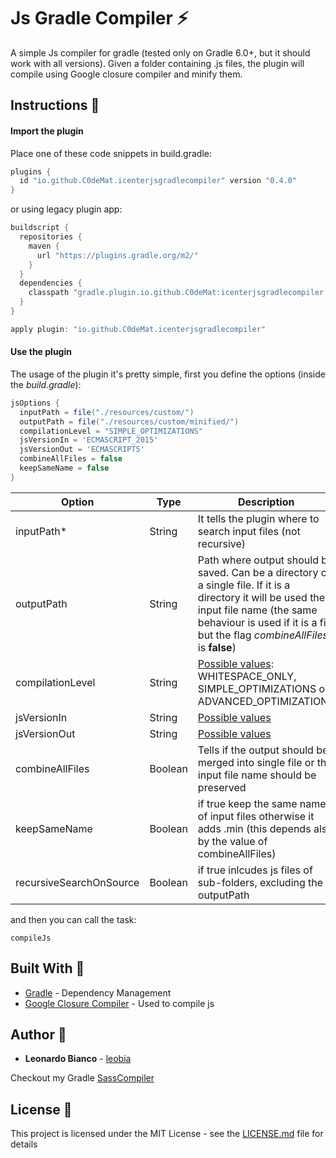 



# Js Gradle Compiler :zap:

A simple Js compiler for gradle (tested only on Gradle 6.0+, but it should work with all versions). Given a folder containing .js files, the plugin will compile using Google closure compiler and minify them.



## Instructions :pencil:

#### Import the plugin
Place one of these code snippets in build.gradle: 
```groovy
plugins {
  id "io.github.C0deMat.icenterjsgradlecompiler" version "0.4.0"
}
```

or using legacy plugin app:
```groovy
buildscript {
  repositories {
    maven {
      url "https://plugins.gradle.org/m2/"
    }
  }
  dependencies {
    classpath "gradle.plugin.io.github.C0deMat:icenterjsgradlecompiler:0.4.0"
  }
}

apply plugin: "io.github.C0deMat.icenterjsgradlecompiler"
```


#### Use the plugin
The usage of the plugin it's pretty simple, first you define the options (inside the *build.gradle*):


```groovy
jsOptions {  
  inputPath = file("./resources/custom/")  
  outputPath = file("./resources/custom/minified/")  
  compilationLevel = "SIMPLE_OPTIMIZATIONS"  
  jsVersionIn = 'ECMASCRIPT_2015'  
  jsVersionOut = 'ECMASCRIPT5'  
  combineAllFiles = false  
  keepSameName = false  
}
```

|Option                  |Type    |Description                                                                                                                                                                                                              |
|------------------------|--------|-------------------------------------------------------------------------------------------------------------------------------------------------------------------------------------------------------------------------|
|inputPath*              |String  |It tells the plugin where to search input files (not recursive)                                                                                                                                                          |
|outputPath              |String  |Path where output should be saved. Can be a directory or a single file. If it is a directory it will be used the input file name (the same behaviour is used if it is a file but the flag *combineAllFiles* is **false**)|
|compilationLevel        |String  |[Possible values](https://developers.google.com/closure/compiler/docs/compilation_levels): WHITESPACE_ONLY, SIMPLE_OPTIMIZATIONS or ADVANCED_OPTIMIZATIONS                                                               |
|jsVersionIn             |String  |[Possible values](https://javadoc.io/doc/com.google.javascript/closure-compiler/latest/com/google/javascript/jscomp/CompilerOptions.LanguageMode.html)                                                                   |
|jsVersionOut            |String  |[Possible values](https://javadoc.io/doc/com.google.javascript/closure-compiler/latest/com/google/javascript/jscomp/CompilerOptions.LanguageMode.html)                                                                   |
|combineAllFiles         |Boolean |Tells if the output should be merged into single file or the input file name should be preserved                                                                                                                         |
|keepSameName            |Boolean |if true keep the same name of input files otherwise it adds .min (this depends also by the value of combineAllFiles)                                                                                                     |
|recursiveSearchOnSource |Boolean |if true inlcudes js files of sub-folders, excluding the outputPath                                                                                                                                                       |

and then you can call the task:

    compileJs
 
## Built With :hammer:

* [Gradle](https://gradle.org/) - Dependency Management
* [Google Closure Compiler](https://developers.google.com/closure/compiler) - Used to compile js

## Author :boy:

* **Leonardo Bianco** - [leobia](https://leobia.github.io/)

Checkout my Gradle [SassCompiler](https://github.com/leobia/SassGradleCompiler) 

## License :page_facing_up:

This project is licensed under the MIT License - see the [LICENSE.md](LICENSE) file for details

